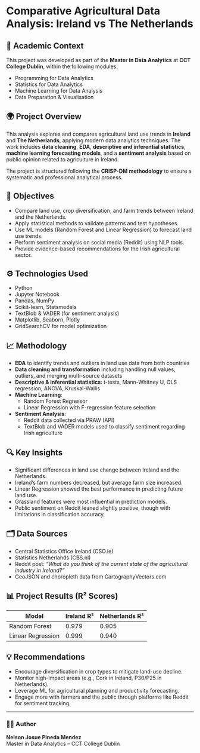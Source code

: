# Comparative Agricultural Data Analysis: Ireland vs The Netherlands

## 📘 Academic Context

This project was developed as part of the **Master in Data Analytics** at **CCT College Dublin**, within the following modules:

- Programming for Data Analytics  
- Statistics for Data Analytics  
- Machine Learning for Data Analysis  
- Data Preparation & Visualisation

## 🌍 Project Overview

This analysis explores and compares agricultural land use trends in **Ireland** and **The Netherlands**, applying modern data analytics techniques. The work includes **data cleaning**, **EDA**, **descriptive and inferential statistics**, **machine learning forecasting models**, and a **sentiment analysis** based on public opinion related to agriculture in Ireland.

The project is structured following the **CRISP-DM methodology** to ensure a systematic and professional analytical process.

## 🎯 Objectives

- Compare land use, crop diversification, and farm trends between Ireland and the Netherlands.
- Apply statistical methods to validate patterns and test hypotheses.
- Use ML models (Random Forest and Linear Regression) to forecast land use trends.
- Perform sentiment analysis on social media (Reddit) using NLP tools.
- Provide evidence-based recommendations for the Irish agricultural sector.

## ⚙️ Technologies Used

- Python  
- Jupyter Notebook  
- Pandas, NumPy  
- Scikit-learn, Statsmodels  
- TextBlob & VADER (for sentiment analysis)  
- Matplotlib, Seaborn, Plotly  
- GridSearchCV for model optimization

## 📈 Methodology

- **EDA** to identify trends and outliers in land use data from both countries  
- **Data cleaning and transformation** including handling null values, outliers, and merging multi-source datasets  
- **Descriptive & inferential statistics**: t-tests, Mann-Whitney U, OLS regression, ANOVA, Kruskal-Wallis  
- **Machine Learning**:  
  - Random Forest Regressor  
  - Linear Regression with F-regression feature selection  
- **Sentiment Analysis**:
  - Reddit data collected via PRAW (API)  
  - TextBlob and VADER models used to classify sentiment regarding Irish agriculture

## 🔍 Key Insights

- Significant differences in land use change between Ireland and the Netherlands.
- Ireland’s farm numbers decreased, but average farm size increased.
- Linear Regression showed the best performance in predicting future land use.
- Grassland features were most influential in prediction models.
- Public sentiment on Reddit leaned slightly positive, though with limitations in classification accuracy.

## 🗂️ Data Sources

- Central Statistics Office Ireland (CSO.ie)  
- Statistics Netherlands (CBS.nl)  
- Reddit post: *“What do you think of the current state of the agricultural industry in Ireland?”*  
- GeoJSON and choropleth data from CartographyVectors.com  

## 📊 Project Results (R² Scores)

| Model                 | Ireland R² | Netherlands R² |
|----------------------|------------|----------------|
| Random Forest        | 0.979      | 0.905          |
| Linear Regression    | 0.999      | 0.940          |

## 💡 Recommendations

- Encourage diversification in crop types to mitigate land-use decline.
- Monitor high-impact areas (e.g., Cork in Ireland, P30/P25 in Netherlands).
- Leverage ML for agricultural planning and productivity forecasting.
- Engage more with farmers and the public through platforms like Reddit for sentiment tracking.

---

### 👨‍🎓 Author

**Nelson Josue Pineda Mendez**  
Master in Data Analytics – CCT College Dublin  
